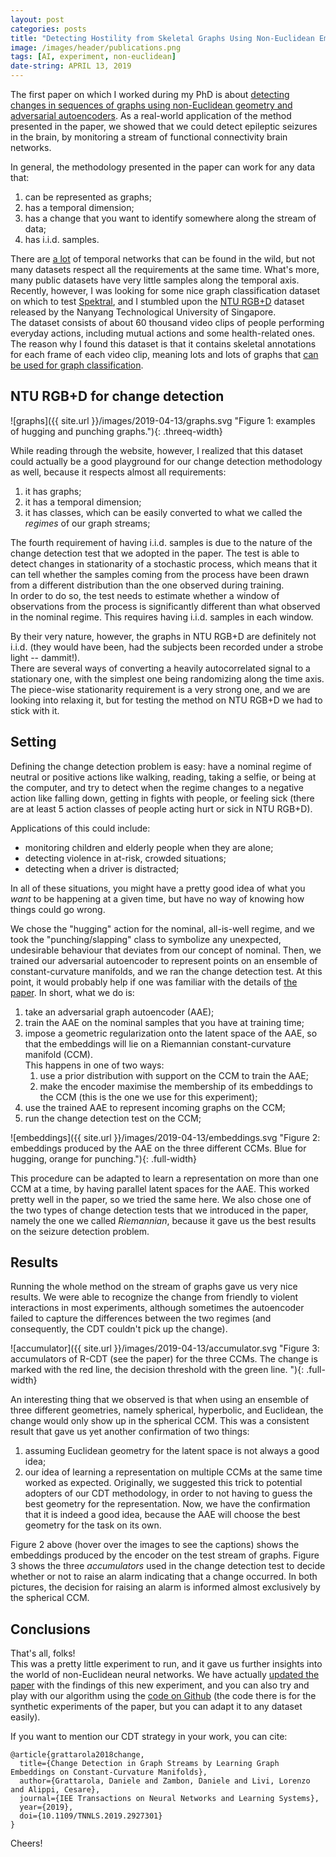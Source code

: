 ```yaml
---
layout: post
categories: posts
title: "Detecting Hostility from Skeletal Graphs Using Non-Euclidean Embeddings"
image: /images/header/publications.png
tags: [AI, experiment, non-euclidean]
date-string: APRIL 13, 2019
---
```


The first paper on which I worked during my PhD is about [detecting changes in sequences of graphs using non-Euclidean geometry and adversarial autoencoders](https://arxiv.org/abs/1805.06299). As a real-world application of the method presented in the paper, we showed that we could detect epileptic seizures in the brain, by monitoring a stream of functional connectivity brain networks.

In general, the methodology presented in the paper can work for any data that:

1. can be represented as graphs;
2. has a temporal dimension;
3. has a change that you want to identify somewhere along the stream of data;
4. has i.i.d. samples.

There are [a lot](https://icon.colorado.edu/#!/networks) of temporal networks that can be found in the wild, but not many datasets respect all the requirements at the same time. What's more, many public datasets have very little samples along the temporal axis.  <!--more-->
Recently, however, I was looking for some nice graph classification dataset on which to test [Spektral](https://danielegrattarola.github.io/spektral), and I stumbled upon the [NTU RGB+D](http://rose1.ntu.edu.sg/datasets/actionrecognition.asp) dataset released by the Nanyang Technological University of Singapore.  
The dataset consists of about 60 thousand video clips of people performing everyday actions, including mutual actions and some health-related ones. The reason why I found this dataset is that it contains skeletal annotations for each frame of each video clip, meaning lots and lots of graphs that [can be used for graph classification](https://arxiv.org/abs/1801.07455). 

## NTU RGB+D for change detection

![graphs]({{ site.url }}/images/2019-04-13/graphs.svg "Figure 1: examples of hugging and punching graphs."){: .threeq-width}

While reading through the website, however, I realized that this dataset could actually be a good playground for our change detection methodology as well, because it respects almost all requirements:

1. it has graphs;
2. it has a temporal dimension;
3. it has classes, which can be easily converted to what we called the _regimes_ of our graph streams;

The fourth requirement of having i.i.d. samples is due to the nature of the change detection test that we adopted in the paper. The test is able to detect changes in stationarity of a stochastic process, which means that it can tell whether the samples coming from the process have been drawn from a different distribution than the one observed during training.   
In order to do so, the test needs to estimate whether a window of observations from the process is significantly different than what observed in the nominal regime. This requires having i.i.d. samples in each window.  

By their very nature, however, the graphs in NTU RGB+D are definitely not i.i.d. (they would have been, had the subjects been recorded under a strobe light -- dammit!).  
There are several ways of converting a heavily autocorrelated signal to a stationary one, with the simplest one being randomizing along the time axis.
The piece-wise stationarity requirement is a very strong one, and we are looking into relaxing it, but for testing the method on NTU RGB+D we had to stick with it.

## Setting

Defining the change detection problem is easy: have a nominal regime of neutral or positive actions like walking, reading, taking a selfie, or being at the computer, and try to detect when the regime changes to a negative action like falling down, getting in fights with people, or feeling sick (there are at least 5 action classes of people acting hurt or sick in NTU RGB+D).

Applications of this could include: 

- monitoring children and elderly people when they are alone;
- detecting violence in at-risk, crowded situations;
- detecting when a driver is distracted;

In all of these situations, you might have a pretty good idea of what you _want_ to be happening at a given time, but have no way of knowing how things could go wrong. 

We chose the "hugging" action for the nominal, all-is-well regime, and we took the "punching/slapping" class to symbolize any unexpected, undesirable behaviour that deviates from our concept of nominal.
Then, we trained our adversarial autoencoder to represent points on an ensemble of constant-curvature manifolds, and we ran the change detection test. 
At this point, it would probably help if one was familiar with the details of [the paper](https://arxiv.org/abs/1805.06299). In short, what we do is: 

1. take an adversarial graph autoencoder (AAE);
2. train the AAE on the nominal samples that you have at training time;
3. impose a geometric regularization onto the latent space of the AAE, so that the embeddings will lie on a Riemannian constant-curvature manifold (CCM).  
This happens in one of two ways: 
	1. use a prior distribution with support on the CCM to train the AAE;
	2. make the encoder maximise the membership of its embeddings to the CCM (this is the one we use for this experiment);
4. use the trained AAE to represent incoming graphs on the CCM;
5. run the change detection test on the CCM;

![embeddings]({{ site.url }}/images/2019-04-13/embeddings.svg "Figure 2: embeddings produced by the AAE on the three different CCMs. Blue for hugging, orange for punching."){: .full-width}

This procedure can be adapted to learn a representation on more than one CCM at a time, by having parallel latent spaces for the AAE. This worked pretty well in the paper, so we tried the same here. 
We also chose one of the two types of change detection tests that we introduced in the paper, namely the one we called _Riemannian_, because it gave us the best results on the seizure detection problem. 

## Results

Running the whole method on the stream of graphs gave us very nice results. We were able to recognize the change from friendly to violent interactions in most experiments, although sometimes the autoencoder failed to capture the differences between the two regimes (and consequently, the CDT couldn't pick up the change).

![accumulator]({{ site.url }}/images/2019-04-13/accumulator.svg "Figure 3: accumulators of R-CDT (see the paper) for the three CCMs. The change is marked with the red line, the decision threshold with the green line. "){: .full-width}

An interesting thing that we observed is that when using an ensemble of three different geometries, namely spherical, hyperbolic, and Euclidean, the change would only show up in the spherical CCM. 
This was a consistent result that gave us yet another confirmation of two things: 

1. assuming Euclidean geometry for the latent space is not always a good idea;
2. our idea of learning a representation on multiple CCMs at the same time worked as expected. Originally, we suggested this trick to potential adopters of our CDT methodology, in order to not having to guess the best geometry for the representation. Now, we have the confirmation that it is indeed a good idea, because the AAE will choose the best geometry for the task on its own.

Figure 2 above (hover over the images to see the captions) shows the embeddings produced by the encoder on the test stream of graphs. Figure 3 shows the three _accumulators_ used in the change detection test to decide whether or not to raise an alarm indicating that a change occurred. 
In both pictures, the decision for raising an alarm is informed almost exclusively by the spherical CCM. 

## Conclusions

That's all, folks!  
This was a pretty little experiment to run, and it gave us further insights into the world of non-Euclidean neural networks. We have actually [updated the paper](https://arxiv.org/abs/1805.06299) with the findings of this new experiment, and you can also try and play with our algorithm using the [code on Github](https://github.com/danielegrattarola/cdt-ccm-aae) (the code there is for the synthetic experiments of the paper, but you can adapt it to any dataset easily).

If you want to mention our CDT strategy in your work, you can cite: 

```
@article{grattarola2018change,
  title={Change Detection in Graph Streams by Learning Graph Embeddings on Constant-Curvature Manifolds},
  author={Grattarola, Daniele and Zambon, Daniele and Livi, Lorenzo and Alippi, Cesare},
  journal={IEE Transactions on Neural Networks and Learning Systems},
  year={2019},
  doi={10.1109/TNNLS.2019.2927301}
}
```

Cheers!
